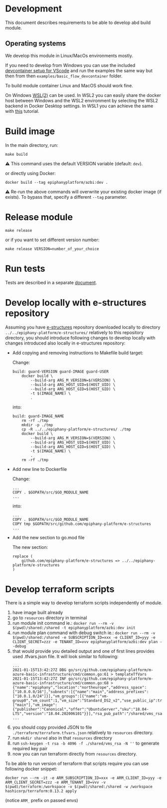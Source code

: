# Development

This document describes requirements to be able to develop abd build module. 

## Operating systems

We develop this module in Linux/MacOs environments mostly. 

If you need to develop from Windows you can use the included [devcontainer setup for VScode](https://code.visualstudio.com/docs/remote/containers-tutorial) and run the examples the same way but then from then `examples/basic_flow_devcontainer` folder.

To build module container Linux and MacOS should work fine. 

On Windows [WSL(2)](https://docs.microsoft.com/en-us/windows/wsl/install-win10) can be used. In WSL2 you can easily share the docker host between Windows and the WSL2 environment by selecting the WSL2 backend in Docker Desktop settings. In WSL1 you can achieve the same with [this](https://nickjanetakis.com/blog/setting-up-docker-for-windows-and-wsl-to-work-flawlessly) tutorial.


# Build image

In the main directory, run:

```shell
make build
```

:warning: This command uses the default VERSION variable (default: `dev`).

or directly using Docker:

```shell
docker build --tag epiphanyplatform/azbi:dev .
```

:warning: Re-run the above commands will overwrite your existing docker image (if exists). To bypass that, specify a different `--tag` parameter. 

# Release module

```shell
make release
```

or if you want to set different version number:

```shell
make release VERSION=number_of_your_choice
```

# Run tests

Tests are described in a separate [document](TESTS.md).

# Develop locally with e-structures repository

Assuming you have [e-structures](https://github.com/epiphany-platform/e-structures) repository downloaded locally to directory `../../epiphany-platform/e-structures/` relatively to this repository directory, you should introduce following changes to develop locally with changes introduced also locally in e-structures repository: 

* Add copying and removing instructions to Makefile build target: 

    Change: 
    
    ```
    build: guard-VERSION guard-IMAGE guard-USER
        docker build \
            --build-arg ARG_M_VERSION=$(VERSION) \
            --build-arg ARG_HOST_UID=$(HOST_UID) \
            --build-arg ARG_HOST_GID=$(HOST_GID) \
            -t $(IMAGE_NAME) \
            .
    ``` 
    
    into: 
    
    ```
    build: guard-IMAGE_NAME
        rm -rf ./tmp
        mkdir -p ./tmp
        cp -R ../../epiphany-platform/e-structures/ ./tmp
        docker build \
            --build-arg ARG_M_VERSION=$(VERSION) \
            --build-arg ARG_HOST_UID=$(HOST_UID) \
            --build-arg ARG_HOST_GID=$(HOST_GID) \
            -t $(IMAGE_NAME) \
            .
        rm -rf ./tmp
    ```

* Add new line to Dockerfile

    Change: 
    
    ```
    ...
    COPY . $GOPATH/src/$GO_MODULE_NAME
    ...
    ```
    
    into: 
    
    ```
    ...
    COPY . $GOPATH/src/$GO_MODULE_NAME
    COPY tmp $GOPATH/src/github.com/epiphany-platform/e-structures
    ...
    ```

* Add the new section to go.mod file

    The new section: 
    
    ```
    replace (
        github.com/epiphany-platform/e-structures => ../../epiphany-platform/e-structures
    )
    ```
# Develop terraform scripts

There is a simple way to develop terraform scripts independently of module.

1) have image built already
1) go to `resources` directory in terminal
1) run module init command ie.: `docker run --rm -v $(pwd)/shared:/shared -t epiphanyplatform/azbi:dev init`
1) run module plan command with debug switch ie.: `docker run --rm -v $(pwd)/shared:/shared -e SUBSCRIPTION_ID=xxx -e CLIENT_ID=yyy -e CLIENT_SECRET=zzz -e TENANT_ID=vvv epiphanyplatform/azbi:dev plan --debug`
1) that would provide you detailed output and one of first lines provides used .tfvars.json file. It will look similar to following: 
   ```
   ...
   2021-01-15T13:42:27Z DBG go/src/github.com/epiphany-platform/m-azure-basic-infrastructure/cmd/common.go:61 > templateTfVars
   2021-01-15T13:42:27Z INF go/src/github.com/epiphany-platform/m-azure-basic-infrastructure/cmd/common.go:68 > {"name":"epiphany","location":"northeurope","address_space":["10.0.0.0/16"],"subnets":[{"name":"main","address_prefixes":["10.0.1.0/24"]}],"vm_groups":[{"name":"vm-group0","vm_count":1,"vm_size":"Standard_DS2_v2","use_public_ip":true,"subnet_names":["main"],"vm_image":{"publisher":"Canonical","offer":"UbuntuServer","sku":"18.04-LTS","version":"18.04.202006101"}}],"rsa_pub_path":"/shared/vms_rsa.pub"}
   ...
   ```
1) you should copy provided JSON to file `./terraform/terraform.tfvars.json` relatively to `resources` directory. 
1) run `mkdir shared` also in that `resources` directory
1) run `ssh-keygen -t rsa -b 4096 -f ./shared/vms_rsa -N ''` to generate required key pair
1) now you can run terraform directly from `resources` directory. 

To be able to run version of terraform that scripts require you can use following docker snippet: 

```
docker run --rm -it -e ARM_SUBSCRIPTION_ID=xxx -e ARM_CLIENT_ID=yyy -e ARM_CLIENT_SECRET=zzz -e ARM_TENANT_ID=vvv -v $(pwd)/terraform:/workspace -v $(pwd)/shared:/shared -w /workspace hashicorp/terraform:0.13.2 apply
```
(notice `ARM_` prefix on passed envs)
